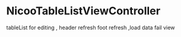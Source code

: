 # NicooTableListViewController
tableList for editing , header refresh foot refresh   ,load data fail view
